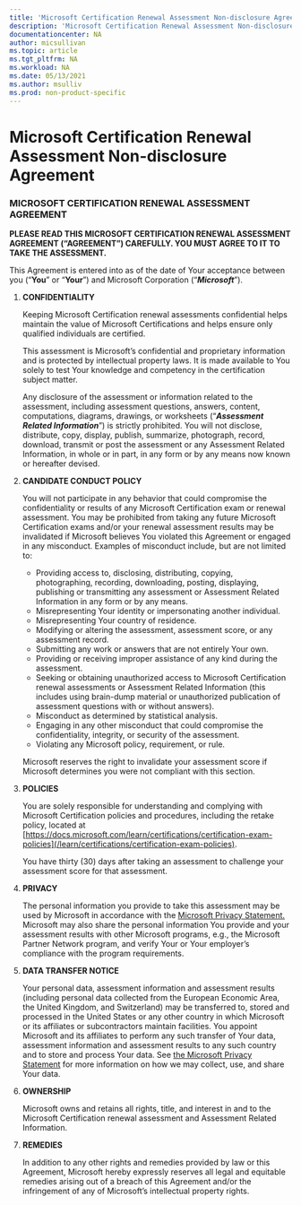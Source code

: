 ```yaml
---
title: 'Microsoft Certification Renewal Assessment Non-disclosure Agreement | Microsoft Docs'
description: 'Microsoft Certification Renewal Assessment Non-disclosure Agreement'
documentationcenter: NA
author: micsullivan
ms.topic: article
ms.tgt_pltfrm: NA
ms.workload: NA
ms.date: 05/13/2021
ms.author: msulliv
ms.prod: non-product-specific
---
```

# Microsoft Certification Renewal Assessment Non-disclosure Agreement

### MICROSOFT CERTIFICATION RENEWAL ASSESSMENT AGREEMENT

**PLEASE READ THIS MICROSOFT CERTIFICATION RENEWAL ASSESSMENT AGREEMENT (“AGREEMENT”) CAREFULLY. YOU MUST AGREE TO IT TO TAKE THE ASSESSMENT.**

This Agreement is entered into as of the date of Your acceptance between you (“**You**” or “**Your**”) and Microsoft Corporation (“***Microsoft***”).

1. **CONFIDENTIALITY**

    Keeping Microsoft Certification renewal assessments confidential helps maintain the value of Microsoft Certifications and helps ensure only qualified individuals are certified.

    This assessment is Microsoft’s confidential and proprietary information and is protected by intellectual property laws. It is made available to You solely to test Your knowledge and competency in the certification subject matter.

    Any disclosure of the assessment or information related to the assessment, including assessment questions, answers, content, computations, diagrams, drawings, or worksheets (“***Assessment Related Information***”) is strictly prohibited. You will not disclose, distribute, copy, display, publish, summarize, photograph, record, download, transmit or post the assessment or any Assessment Related Information, in whole or in part, in any form or by any means now known or hereafter devised.

2. **CANDIDATE CONDUCT POLICY**

    You will not participate in any behavior that could compromise the confidentiality or results of any Microsoft Certification exam or renewal assessment. You may be prohibited from taking any future Microsoft Certification exams and/or your renewal assessment results may be invalidated if Microsoft believes You violated this Agreement or engaged in any misconduct. Examples of misconduct include, but are not limited to:

    - Providing access to, disclosing, distributing, copying, photographing, recording, downloading, posting, displaying, publishing or transmitting any assessment or Assessment Related Information in any form or by any means.
    - Misrepresenting Your identity or impersonating another individual.
    - Misrepresenting Your country of residence.
    - Modifying or altering the assessment, assessment score, or any assessment record.
    - Submitting any work or answers that are not entirely Your own.
    - Providing or receiving improper assistance of any kind during the assessment.
    - Seeking or obtaining unauthorized access to Microsoft Certification renewal assessments or Assessment Related Information (this includes using brain-dump material or unauthorized publication of assessment questions with or without answers).
    - Misconduct as determined by statistical analysis.
    - Engaging in any other misconduct that could compromise the confidentiality, integrity, or security of the assessment.
    - Violating any Microsoft policy, requirement, or rule.

    Microsoft reserves the right to invalidate your assessment score if Microsoft determines you were not compliant with this section.

3. **POLICIES**

    You are solely responsible for understanding and complying with Microsoft Certification policies and procedures, including the retake policy, located at [https://docs.microsoft.com/learn/certifications/certification-exam-policies](/learn/certifications/certification-exam-policies).

    You have thirty (30) days after taking an assessment to challenge your assessment score for that assessment.

4. **PRIVACY**

    The personal information you provide to take this assessment may be used by Microsoft in accordance with the [Microsoft Privacy Statement.](https://privacy.microsoft.com/en-us/privacystatement) Microsoft may also share the personal information You provide and your assessment results with other Microsoft programs, e.g., the Microsoft Partner Network program, and verify Your or Your employer’s compliance with the program requirements.

5. **DATA TRANSFER NOTICE**

    Your personal data, assessment information and assessment results (including personal data collected from the European Economic Area, the United Kingdom, and Switzerland) may be transferred to, stored and processed in the United States or any other country in which Microsoft or its affiliates or subcontractors maintain facilities. You appoint Microsoft and its affiliates to perform any such transfer of Your data, assessment information and assessment results to any such country and to store and process Your data. See [the Microsoft Privacy Statement](https://go.microsoft.com/fwlink/?LinkId=248681) for more information on how we may collect, use, and share Your data.

6. **OWNERSHIP**

    Microsoft owns and retains all rights, title, and interest in and to the Microsoft Certification renewal assessment and Assessment Related Information.

7. **REMEDIES**

    In addition to any other rights and remedies provided by law or this Agreement, Microsoft hereby expressly reserves all legal and equitable remedies arising out of a breach of this Agreement and/or the infringement of any of Microsoft’s intellectual property rights.
